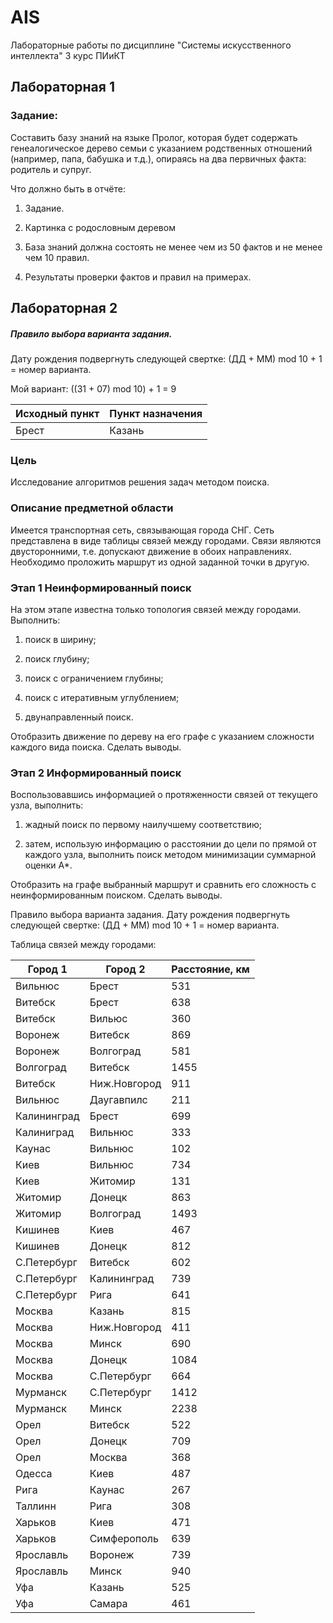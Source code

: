 # AIS
Лабораторные работы по дисциплине "Системы искусственного интеллекта" 3 курс ПИиКТ

## Лабораторная 1 ##
### Задание: ###

Составить базу знаний на языке Пролог, которая будет содержать генеалогическое дерево
семьи с указанием родственных отношений (например, папа, бабушка и т.д.), опираясь на два
первичных факта: родитель и супруг.

Что должно быть в отчёте:

1. Задание.

2. Картинка с родословным деревом

3. База знаний должна состоять не менее чем из 50 фактов и не менее чем 10 правил.

4. Результаты проверки фактов и правил на примерах.

## Лабораторная 2 ##

##### Правило выбора варианта задания.
Дату рождения подвергнуть следующей свертке: (ДД + ММ) mod 10 + 1 = номер варианта.

Мой вариант: ((31 + 07) mod 10) + 1 = 9

Исходный пункт | Пункт назначения
------|------
Брест | Казань

### Цель

Исследование алгоритмов решения задач методом поиска.

### Описание предметной области

 Имеется транспортная сеть, связывающая города СНГ. Сеть представлена в виде таблицы связей между городами. Связи являются двусторонними, т.е. допускают движение в обоих направлениях. Необходимо проложить маршрут из одной заданной точки в другую.

### Этап 1 Неинформированный поиск

На этом этапе известна только
топология связей между городами. Выполнить:


1. поиск в ширину;


2. поиск глубину;


3. поиск с ограничением глубины;


4. поиск с итеративным углублением;


5. двунаправленный поиск.


Отобразить движение по дереву на его графе с указанием сложности каждого вида поиска. Сделать выводы.


### Этап 2 Информированный поиск

Воспользовавшись информацией о
протяженности связей от текущего узла, выполнить:


1. жадный поиск по первому наилучшему соответствию;


2. затем, использую информацию о расстоянии до цели по прямой от каждого узла, выполнить поиск методом минимизации суммарной оценки А*.


Отобразить на графе выбранный маршрут и сравнить его сложность с неинформированным поиском. Сделать выводы.

Правило выбора варианта задания. Дату рождения подвергнуть следующей свертке: (ДД + ММ) mod 10 + 1 = номер варианта.




Таблица связей между городами:


Город 1 | Город 2 | Расстояние, км
------- | --------| -----
Вильнюс | Брест | 531
Витебск | Брест | 638
Витебск | Вильюс | 360 
Воронеж | Витебск | 869 
Воронеж | Волгоград | 581
Волгоград | Витебск | 1455
Витебск | Ниж.Новгород | 911
Вильнюс | Даугавпилс | 211
Калининград | Брест | 699
Калиниград  |Вильнюс | 333
Каунас | Вильнюс | 102 
Киев | Вильнюс | 734
Киев | Житомир | 131
Житомир | Донецк | 863
Житомир | Волгоград | 1493
Кишинев | Киев | 467
Кишинев | Донецк | 812
С.Петербург | Витебск | 602
С.Петербург | Калининград | 739
С.Петербург | Рига | 641
Москва | Казань | 815
Москва | Ниж.Новгород | 411
Москва | Минск | 690
Москва | Донецк | 1084
Москва | С.Петербург | 664
Мурманск | С.Петербург | 1412
Мурманск | Минск | 2238
Орел | Витебск | 522
Орел | Донецк | 709
Орел | Москва | 368
Одесса | Киев | 487
Рига | Каунас | 267
Таллинн | Рига | 308
Харьков | Киев | 471
Харьков | Симферополь | 639
Ярославль | Воронеж | 739
Ярославль | Минск | 940
Уфа | Казань | 525
Уфа | Самара | 461

